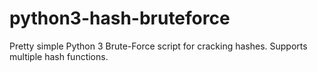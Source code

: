 # python3-hash-bruteforce
Pretty simple Python 3 Brute-Force script for cracking hashes. Supports multiple hash functions.
